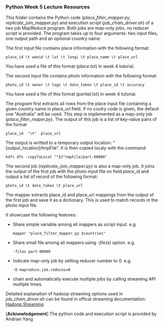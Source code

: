 ### Python Week 5 Lecture Resources

This folder contains the Python code (*place_filter_mapper.py*, *replicate_join_mapper.py*) and execution script (*job_chain_driver.sh*) of a two job MapReduce program. Both jobs are map-only jobs, no reducer script is provided. The program takes up to four arguments: two input files, one output path and an optional country name. 

The first input file contains place information with the following format:

```
place_id \t woeid \t lat \t longi \t place_name \t place_url
```

You have used a file of this format (*place.txt*) in week 4 tutorial.

The second input file contains photo information with the following format:

```
photo_id \t owner \t tags \t date_taken \t place_id \t accuracy
```

You have used a file of this format (*partial.txt*) in week 4 tutorial.

The program first extracts all rows from the place input file containing a given country name in place_url field. If no coutry code is given, the default one "Australia" will be used. This step is implemented as a map-only job (*place_filter_maper.py*). The output of this job is a list of key-value pairs of the format 

```
place_id  "\t"  place_url
```

The output is writted to a temporary output location: "[output_location]/tmpFile". It is then copied localy with the command: 
```
hdfs dfs -copyToLocal ""$3"tmpFile/part-00000"
```

The second job (*replicate_join_mapper.py*) is also a map-only job. It joins the output of the first job with the photo input file on field *place_id* and output a list of record of the following format:
```
photo_id \t date_taken \t place_url
```

The mapper extracts place_id and place_url mappings from the output of the first job and save it as a dictionary. This is used to match records in the photo input file. 


It showcase the following features:

* Share simple variable among all mappers as script input. e.g.
	```
	mapper "place_filter_mapper.py $countries"
	```
* Share small file among all mappers using *-file(s)* option. e.g.
	```
	-files part-00000
	```
* Indicate map-only job by setting reducer number to 0. e.g.
	```
	-D mapreduce.job.reduces=0
	```
* chain and automatically execute multiple jobs by calling streaming API multiple times.


Detailed explanation of hadoop streaming options used in *job_chain_driver.sh* can be found in offical streaming documentation: [Hadoop Streaming](http://hadoop.apache.org/docs/current/hadoop-streaming/HadoopStreaming.html)

[**Acknowledgement**] The python code and execution script is provided by Andrian Yang 
